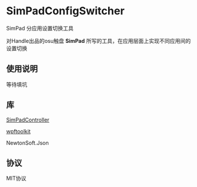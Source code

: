 # SimPadConfigSwitcher

SimPad 分应用设置切换工具

对Handle出品的osu触盘 **SimPad** 所写的工具，在应用层面上实现不同应用间的设置切换



## 使用说明

等待填坑



## 库

[SimPadController](https://github.com/Lyt99/SimPadController)

[wpftoolkit](https://github.com/xceedsoftware/wpftoolkit)

NewtonSoft.Json



## 协议

MIT协议